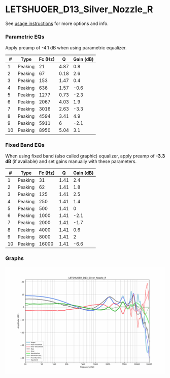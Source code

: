 # LETSHUOER_D13_Silver_Nozzle_R
See [usage instructions](https://github.com/jaakkopasanen/AutoEq#usage) for more options and info.

### Parametric EQs
Apply preamp of -4.1 dB when using parametric equalizer.

|   # | Type    |   Fc (Hz) |    Q |   Gain (dB) |
|-----|---------|-----------|------|-------------|
|   1 | Peaking |        21 | 4.87 |         0.8 |
|   2 | Peaking |        67 | 0.18 |         2.6 |
|   3 | Peaking |       153 | 1.47 |         0.4 |
|   4 | Peaking |       636 | 1.57 |        -0.6 |
|   5 | Peaking |      1277 | 0.73 |        -2.3 |
|   6 | Peaking |      2067 | 4.03 |         1.9 |
|   7 | Peaking |      3016 | 2.63 |        -3.3 |
|   8 | Peaking |      4594 | 3.41 |         4.9 |
|   9 | Peaking |      5911 | 6    |        -2.1 |
|  10 | Peaking |      8950 | 5.04 |         3.1 |

### Fixed Band EQs
When using fixed band (also called graphic) equalizer, apply preamp of **-3.3 dB** (if available) and set gains manually with these parameters.

|   # | Type    |   Fc (Hz) |    Q |   Gain (dB) |
|-----|---------|-----------|------|-------------|
|   1 | Peaking |        31 | 1.41 |         2.4 |
|   2 | Peaking |        62 | 1.41 |         1.8 |
|   3 | Peaking |       125 | 1.41 |         2.5 |
|   4 | Peaking |       250 | 1.41 |         1.4 |
|   5 | Peaking |       500 | 1.41 |         0   |
|   6 | Peaking |      1000 | 1.41 |        -2.1 |
|   7 | Peaking |      2000 | 1.41 |        -1.7 |
|   8 | Peaking |      4000 | 1.41 |         0.6 |
|   9 | Peaking |      8000 | 1.41 |         2   |
|  10 | Peaking |     16000 | 1.41 |        -6.6 |

### Graphs
![](./LETSHUOER_D13_Silver_Nozzle_R.png)
